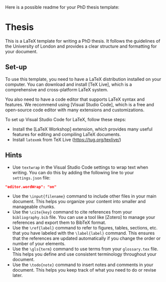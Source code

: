 Here is a possible readme for your PhD thesis template:

# Thesis

This is a LaTeX template for writing a PhD thesis. It follows the guidelines of the University of London and provides a clear structure and formatting for your document.

## Set-up

To use this template, you need to have a LaTeX distribution installed on your computer. You can download and install [TeX Live], which is a comprehensive and cross-platform LaTeX system.

You also need to have a code editor that supports LaTeX syntax and features. We recommend using [Visual Studio Code], which is a free and open-source code editor with many extensions and customizations.

To set up Visual Studio Code for LaTeX, follow these steps:

- Install the [LaTeX Workshop] extension, which provides many useful features for editing and compiling LaTeX documents.
- Install `latexmk` from TeX Live (https://tug.org/texlive/)


## Hints

- Use `textwrap` in the Visual Studio Code settings to wrap text when writing. You can do this by adding the following line to your `settings.json` file:

```json
"editor.wordWrap": "on"
```

- Use the `\input{filename}` command to include other files in your main document. This helps you organize your content into smaller and manageable chunks.
- Use the `\cite{key}` command to cite references from your `bibliography.bib` file. You can use a tool like [Zotero] to manage your references and export them to BibTeX format.
- Use the `\ref{label}` command to refer to figures, tables, sections, etc. that you have labeled with the `\label{label}` command. This ensures that the references are updated automatically if you change the order or number of your elements.
- Use the `\gls{term}` command to use terms from your `glossary.tex` file. This helps you define and use consistent terminology throughout your document.
- Use the `\todo{note}` command to insert notes and comments in your document. This helps you keep track of what you need to do or revise later.
